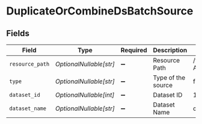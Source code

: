 # DuplicateOrCombineDsBatchSource


## Fields

| Field                                                                                      | Type                                                                                       | Required                                                                                   | Description                                                                                | Example                                                                                    |
| ------------------------------------------------------------------------------------------ | ------------------------------------------------------------------------------------------ | ------------------------------------------------------------------------------------------ | ------------------------------------------------------------------------------------------ | ------------------------------------------------------------------------------------------ |
| `resource_path`                                                                            | *OptionalNullable[str]*                                                                    | :heavy_minus_sign:                                                                         | Resource Path                                                                              | /workspace:Mammoth Analytics:3/project:test_project:10/label:Datasets:1/datasource:test:14 |
| `type`                                                                                     | *OptionalNullable[str]*                                                                    | :heavy_minus_sign:                                                                         | Type of the source                                                                         | file                                                                                       |
| `dataset_id`                                                                               | *OptionalNullable[int]*                                                                    | :heavy_minus_sign:                                                                         | Dataset ID                                                                                 | 1                                                                                          |
| `dataset_name`                                                                             | *OptionalNullable[str]*                                                                    | :heavy_minus_sign:                                                                         | Dataset Name                                                                               | ds1                                                                                        |